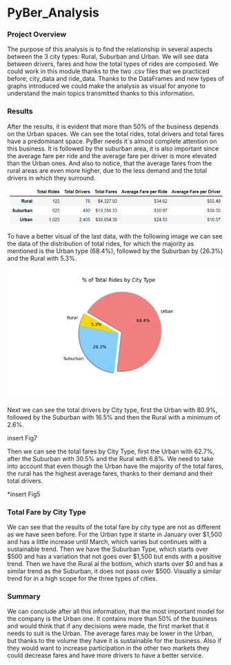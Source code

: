 # PyBer_Analysis

### Project Overview

The purpose of this analysis is to find the relationship in several aspects between the 3 city types: Rural, Suburban and Urban. We will see data between drivers, fares and how the total types of rides are composed. We could work in this module thanks to the two .csv files that we practiced before; city_data and ride_data. Thanks to the DataFrames and new types of graphs introduced we could make the analysis as visual for anyone to understand the main topics transmitted thanks to this information. 

### Results

After the results, it is evident that more than 50% of the business depends on the Urban spaces. We can see the total rides, total drivers and total fares have a predominant space. PyBer needs it´s almost complete attention on this business. It is followed by the suburban area, it is also important since the average fare per ride and the average fare per driver is more elevated than the Urban ones. And also to notice, that the average fares from the rural areas are even more higher, due to the less demand and the total drivers in which they surround. 

![](https://github.com/JoseLuisMontemayor/PyBer_Analysis/blob/main/analysis/total_summary.PNG)

To have a better visual of the last data, with the following image we can see the data of the distribution of total rides, for which the majority as mentioned is the Urban type (68.4%), followed by the Suburban by (26.3%) and the Rural with 5.3%.

![](https://github.com/JoseLuisMontemayor/PyBer_Analysis/blob/main/analysis/Fig6.png)

Next we can see the total drivers by City type, first the Urban with 80.9%, followed by the Suburban with 16.5% and then the Rural with a minimum of 2.6%.

insert Fig7

Then we can see the total fares by City Type, first the Urban with 62.7%, after the Suburban with 30.5% and the Rural with 6.8%. We need to take into account that even though the Urban have the majority of the total fares, the rural has the highest average fares, thanks to their demand and their total drivers. 

*insert Fig5

### Total Fare by City Type

We can see that the results of the total fare by city type are not as different as we have seen before. For the Urban type it starte in January over $1,500 and has a little increase until March, which varies but continues with a sustainable trend. Then we have the Suburban Type, which starts over $500 and has a variation that not goes over $1,500 but ends with a positive trend. Then we have the Rural al the bottom, which starts over $0 and has a similar trend as the Suburban, it does not pass over $500. Visually a similar trend for in a high scope for the three types of cities.

### Summary

We can conclude after all this information, that the most important model for the company is the Urban one. It contains more than 50% of the business and would think that if any decisions were made, the first market that it needs to suit is the Urban. The average fares may be lower in the Urban, but thanks to the volume they have it is sustainable for the business. Also if they would want to increase participation in the other two markets they could decrease fares and have more drivers to have a better service. 






